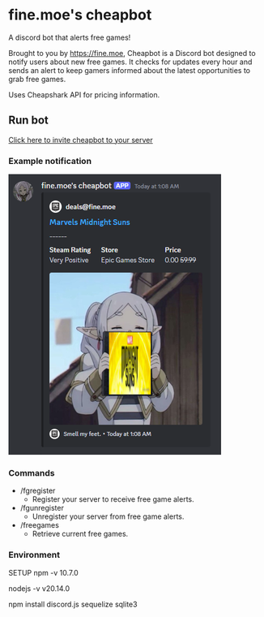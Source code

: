 # fine.moe's cheapbot
A discord bot that alerts free games!

Brought to you by https://fine.moe, Cheapbot is a Discord bot designed to notify users about new free games. It checks for updates every hour and sends an alert to keep gamers informed about the latest opportunities to grab free games.

Uses Cheapshark API for pricing information.

## Run bot
[Click here to invite cheapbot to your server](https://discord.com/oauth2/authorize?client_id=1246213960047263797&permissions=51200&integration_type=0&scope=bot+applications.commands)

### Example notification
<img src="./img/example/example.png" />

### Commands
- /fgregister 
    - Register your server to receive free game alerts.
- /fgunregister
    - Unregister your server from free game alerts.
- /freegames
    - Retrieve current free games.

### Environment
SETUP
npm -v
10.7.0

nodejs -v
v20.14.0

npm install discord.js sequelize sqlite3